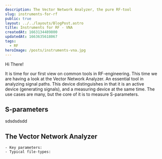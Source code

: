 ```yaml
---
description: The Vector Network Analyzer, the pure RF-tool
slug: instruments-for-rf
public: true
layout: ../../layouts/BlogPost.astro
title: Instruments for RF - VNA
createdAt: 1663134489800
updatedAt: 1663635618067
tags:
  - RF
heroImage: /posts/instruments-vna.jpg
---
```


Hi There!

It is time for our first view on common tools in RF-engineering. This time we are having a look at the Vector Network Analyzer. An essential tool in analyzing signal paths. This device distinguishes in that it is an active device (generating signals), and a measuring device at the same time. 
The use cases are many, but the core of it is to measure S-parameters.

## S-parameters
sdsdsdsdd

## The Vector Network Analyzer

    - Key parameters: 
    - Typical file-types:
